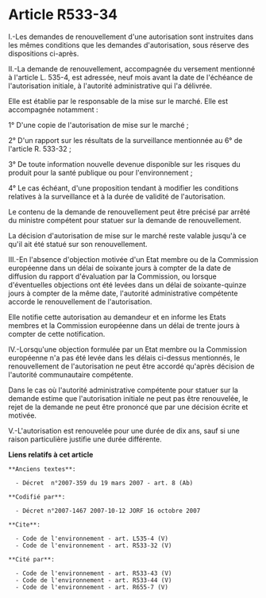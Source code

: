 # Article R533-34

I.-Les demandes de renouvellement d'une autorisation sont instruites dans les mêmes conditions que les demandes
d'autorisation, sous réserve des dispositions ci-après. 

II.-La demande de renouvellement, accompagnée du versement mentionné à l'article L. 535-4, est adressée, neuf mois avant la
date de l'échéance de l'autorisation initiale, à l'autorité administrative qui l'a délivrée. 

Elle est établie par le responsable de la mise sur le marché. Elle est accompagnée notamment : 

1° D'une copie de l'autorisation de mise sur le marché ; 

2° D'un rapport sur les résultats de la surveillance mentionnée au 6° de l'article R. 533-32 ; 

3° De toute information nouvelle devenue disponible sur les risques du produit pour la santé publique ou pour
l'environnement ; 

4° Le cas échéant, d'une proposition tendant à modifier les conditions relatives à la surveillance et à la durée de validité
de l'autorisation. 

Le contenu de la demande de renouvellement peut être précisé par arrêté du ministre compétent pour statuer sur la demande de
renouvellement. 

La décision d'autorisation de mise sur le marché reste valable jusqu'à ce qu'il ait été statué sur son renouvellement. 

III.-En l'absence d'objection motivée d'un Etat membre ou de la Commission européenne dans un délai de soixante jours à
compter de la date de diffusion du rapport d'évaluation par la Commission, ou lorsque d'éventuelles objections ont été levées
dans un délai de soixante-quinze jours à compter de la même date, l'autorité administrative compétente accorde le
renouvellement de l'autorisation. 

Elle notifie cette autorisation au demandeur et en informe les Etats membres et la Commission européenne dans un délai de
trente jours à compter de cette notification. 

IV.-Lorsqu'une objection formulée par un Etat membre ou la Commission européenne n'a pas été levée dans les délais ci-dessus
mentionnés, le renouvellement de l'autorisation ne peut être accordé qu'après décision de l'autorité communautaire
compétente. 

Dans le cas où l'autorité administrative compétente pour statuer sur la demande estime que l'autorisation initiale ne peut
pas être renouvelée, le rejet de la demande ne peut être prononcé que par une décision écrite et motivée. 

V.-L'autorisation est renouvelée pour une durée de dix ans, sauf si une raison particulière justifie une durée différente.

**Liens relatifs à cet article**

	**Anciens textes**:

	  - Décret  n°2007-359 du 19 mars 2007 - art. 8 (Ab)

	**Codifié par**:

	  - Décret n°2007-1467 2007-10-12 JORF 16 octobre 2007

	**Cite**:

	  - Code de l'environnement - art. L535-4 (V)
	  - Code de l'environnement - art. R533-32 (V)

	**Cité par**:

	  - Code de l'environnement - art. R533-43 (V)
	  - Code de l'environnement - art. R533-44 (V)
	  - Code de l'environnement - art. R655-7 (V)
